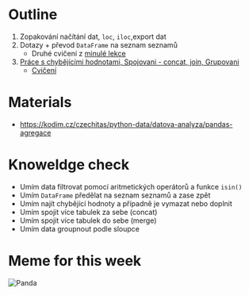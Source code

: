 # Outline

1. Zopakování načítání dat, `loc`, `iloc`,export dat
2. Dotazy + převod `DataFrame` na seznam seznamů
    * Druhé cvičení z [minulé lekce](https://kodim.cz/czechitas/python-data/datova-analyza/pandas-dotazy)
3. [Práce s chybějícími hodnotami, Spojovani - concat, join, Grupovani](https://kodim.cz/czechitas/python-data/datova-analyza/pandas-agregace)
    * [Cvičení](https://kodim.cz/czechitas/python-data/datova-analyza/pandas-agregace/#cviceni)

# Materials

* <https://kodim.cz/czechitas/python-data/datova-analyza/pandas-agregace>

# Knoweldge check

* Umím data filtrovat pomocí aritmetických operátorů a funkce `isin()`
* Umím `DataFrame` předělat na seznam seznamů a zase zpět
* Umím najít chybějící hodnoty a případně je vymazat nebo doplnit
* Umím spojit více tabulek za sebe (concat)
* Umím spojit více tabulek do sebe (merge)
* Umím data groupnout podle sloupce

# Meme for this week

![Panda](https://miro.medium.com/max/666/1*DadyHI0auADUxl5-ft4uSQ.jpeg)
